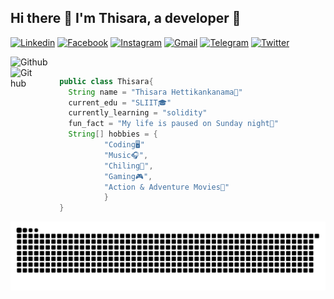 ## Hi there 👋 I'm Thisara, a developer 🚩

<a href="https://www.linkedin.com/in/thisara-hettikankanama-2095221a1"><img alt="Linkedin" title="Thisara Yashoda" src="https://img.shields.io/badge/LinkedIn-0077B5?style=for-the-badge&logo=linkedin&logoColor=white"></a>
  <a href="https://www.facebook.com/thisara.hettikankanama"><img alt="Facebook" title="thisara FB" src="https://img.shields.io/badge/Facebook-1877F2?style=for-the-badge&logo=facebook&logoColor=white"></a>
  <a href="https://www.instagram.com/thisara_hetz"><img alt="Instagram" title="Thisara" src="https://img.shields.io/badge/Instagram-E4405F?style=for-the-badge&logo=instagram&logoColor=white"></a>
  <a href="thisara:thisarayashodagcc@gmail.com"><img alt="Gmail" title="thisara" src="https://img.shields.io/badge/Gmail-D14836?style=for-the-badge&logo=gmail&logoColor=white"></a>
  <a href="https://t.me/thisarahetz"><img alt="Telegram" title="thisara Telegram" src="https://img.shields.io/badge/Telegram-2CA5E0?style=for-the-badge&logo=telegram&logoColor=white"></a> 
<a href="https://twitter.com/ThisaraY"><img alt="Twitter" title="thisara Twitter" src="https://img.shields.io/badge/Twitter-1DA1F2?style=for-the-badge&logo=twitter&logoColor=white"></a>

<img width="14%" align="left" alt="Github" src="https://user-images.githubusercontent.com/43540833/134823762-91291ff3-c093-434c-9841-f136d5151732.gif"/>
<br>
<img width="7%" align="left" alt="Github" src="https://user-images.githubusercontent.com/43540833/134823765-28abffbe-ecb8-4bc7-b86e-18ee460d958d.gif"/>

```java
      public class Thisara{
        String name = "Thisara Hettikankanama👤"
        current_edu = "SLIIT🎓"
        currently_learning = "solidity"
        fun_fact = "My life is paused on Sunday night🍻"
        String[] hobbies = { 
                "Coding🖥"
                "Music🎧",
                "Chiling🕺",
                "Gaming🎮",
                "Action & Adventure Movies🎥"
                }
      }

  ```
![thisara snake gif](https://raw.githubusercontent.com/Thisarahetz/Thisarahetz/output/github-contribution-grid-snake.svg)

 <!-- <img width="55%" align="center" alt="hetz github stats" src="https://github-readme-stats.vercel.app/api?username=Thisarahetz&show_icons=true&hide_border=true&theme=radical"/>

<code><img width="6%" src="https://www.vectorlogo.zone/logos/java/java-vertical.svg"></code>
<code><img width="6%" src="https://www.vectorlogo.zone/logos/reactjs/reactjs-ar21.svg"></code>
<code><img width="6%" src="https://www.vectorlogo.zone/logos/springio/springio-ar21.svg"></code>
<code><img width="6%" src="https://www.vectorlogo.zone/logos/vuejs/vuejs-ar21.svg"></code>
<code><img width="6%" src="https://www.vectorlogo.zone/logos/nodejs/nodejs-ar21.svg"></code>
<code><img width="6%" src="https://www.vectorlogo.zone/logos/android/android-ar21.svg"></code>
<code><img width="6%" src="https://www.vectorlogo.zone/logos/expressjs/expressjs-ar21.svg"></code>
<code><img width="6%" src="https://www.vectorlogo.zone/logos/gnu_bash/gnu_bash-ar21.svg"></code>
<code><img width="6%" src="https://www.vectorlogo.zone/logos/javascript/javascript-ar21.svg"></code>
<code><img width="6%" src="https://www.vectorlogo.zone/logos/typescriptlang/typescriptlang-ar21.svg"></code>
<code><img width="6%" src="https://www.vectorlogo.zone/logos/gnu_bash/gnu_bash-ar21.svg"></code>
<br/>
<code><img width="6%" src="https://www.vectorlogo.zone/logos/jupyter/jupyter-ar21.svg"></code>
<code><img width="6%" src="https://www.vectorlogo.zone/logos/firebase/firebase-ar21.svg"></code>
<code><img width="6%" src="https://www.vectorlogo.zone/logos/mongodb/mongodb-ar21.svg"></code>
<code><img width="6%" src="https://www.vectorlogo.zone/logos/mysql/mysql-ar21.svg"></code>


<a href="https://github.com/Thisarahetz/github-readme-activity-graph"><img alt="Activity Graph" src="https://activity-graph.herokuapp.com/graph?username=Thisarahetz&bg_color=0D1117&color=5BCDEC&line=5BCDEC&point=FFFFFF&hide_border=true" /></a>

https://raw.githubusercontent.com/Thisarahetz/Thisarahetz/output/github-contribution-grid-snake.svg

<a href="https://github.com/Thisarahetz/github-readme-stats"><img alt=" Top Languages" src="https://github-readme-stats.vercel.app/api/top-langs/?username=Thisarahetz&langs_count=8&count_private=true&layout=compact&theme=react&hide_border=true&bg_color=0D1117" /></a>
  <br/>
  <b>Note:</b> Top languages is only a metric of the languages my public code consists of and doesn't reflect experience or skill level.


-->
